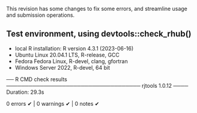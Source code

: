 This revision has some changes to fix some errors, and streamline usage and submission operations.

## Test environment, using devtools::check_rhub()

* local R installation: R version 4.3.1 (2023-06-16)
* Ubuntu Linux 20.04.1 LTS, R-release, GCC
* Fedora Fedora Linux, R-devel, clang, gfortran
* Windows Server 2022, R-devel, 64 bit

── R CMD check results ──────────────────────────────────── rjtools 1.0.12 ────
Duration: 29.3s

0 errors ✔ | 0 warnings ✔ | 0 notes ✔
